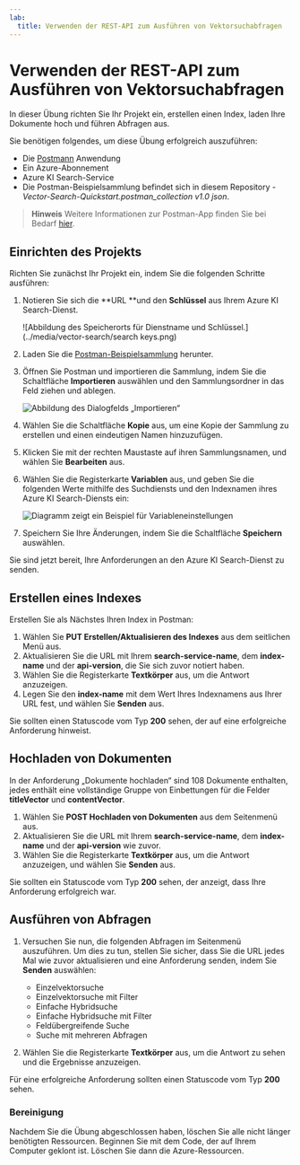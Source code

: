 ```yaml
---
lab:
  title: Verwenden der REST-API zum Ausführen von Vektorsuchabfragen
---
```


# Verwenden der REST-API zum Ausführen von Vektorsuchabfragen

In dieser Übung richten Sie Ihr Projekt ein, erstellen einen Index, laden Ihre Dokumente hoch und führen Abfragen aus.

Sie benötigen folgendes, um diese Übung erfolgreich auszuführen:

- Die [Postmann](https://www.postman.com/downloads/) Anwendung
- Ein Azure-Abonnement
- Azure KI Search-Service
- Die Postman-Beispielsammlung befindet sich in diesem Repository - *Vector-Search-Quickstart.postman_collection v1.0 json*.

> **Hinweis** Weitere Informationen zur Postman-App finden Sie bei Bedarf [hier](https://learn.microsoft.com/en-us/azure/search/search-get-started-rest).

## Einrichten des Projekts

Richten Sie zunächst Ihr Projekt ein, indem Sie die folgenden Schritte ausführen:

1. Notieren Sie sich die **URL **und den **Schlüssel** aus Ihrem Azure KI Search-Dienst.

    ![Abbildung des Speicherorts für Dienstname und Schlüssel.](../media/vector-search/search keys.png)

1. Laden Sie die [Postman-Beispielsammlung](https://github.com/MicrosoftLearning/mslearn-knowledge-mining/blob/main/Labfiles/10-vector-search/Vector%20Search.postman_collection%20v1.0.json) herunter.
1. Öffnen Sie Postman und importieren die Sammlung, indem Sie die Schaltfläche **Importieren** auswählen und den Sammlungsordner in das Feld ziehen und ablegen.

    ![Abbildung des Dialogfelds „Importieren“](../media/vector-search/import.png)

1. Wählen Sie die Schaltfläche **Kopie** aus, um eine Kopie der Sammlung zu erstellen und einen eindeutigen Namen hinzuzufügen.
1. Klicken Sie mit der rechten Maustaste auf ihren Sammlungsnamen, und wählen Sie **Bearbeiten** aus.
1. Wählen Sie die Registerkarte **Variablen** aus, und geben Sie die folgenden Werte mithilfe des Suchdiensts und den Indexnamen ihres Azure KI Search-Diensts ein:

    ![Diagramm zeigt ein Beispiel für Variableneinstellungen](../media/vector-search/variables.png)

1. Speichern Sie Ihre Änderungen, indem Sie die Schaltfläche **Speichern** auswählen.

Sie sind jetzt bereit, Ihre Anforderungen an den Azure KI Search-Dienst zu senden.

## Erstellen eines Indexes

Erstellen Sie als Nächstes Ihren Index in Postman:

1. Wählen Sie **PUT Erstellen/Aktualisieren des Indexes** aus dem seitlichen Menü aus.
1. Aktualisieren Sie die URL mit Ihrem **search-service-name**, dem **index-name** und der **api-version**, die Sie sich zuvor notiert haben.
1. Wählen Sie die Registerkarte **Textkörper** aus, um die Antwort anzuzeigen.
1. Legen Sie den **index-name** mit dem Wert Ihres Indexnamens aus Ihrer URL fest, und wählen Sie **Senden** aus.

Sie sollten einen Statuscode vom Typ **200** sehen, der auf eine erfolgreiche Anforderung hinweist.

## Hochladen von Dokumenten

In der Anforderung „Dokumente hochladen“ sind 108 Dokumente enthalten, jedes enthält eine vollständige Gruppe von Einbettungen für die Felder **titleVector** und **contentVector**.

1. Wählen Sie **POST Hochladen von Dokumenten** aus dem Seitenmenü aus.
1. Aktualisieren Sie die URL mit Ihrem **search-service-name**, dem **index-name** und der **api-version** wie zuvor.
1. Wählen Sie die Registerkarte **Textkörper** aus, um die Antwort anzuzeigen, und wählen Sie **Senden** aus.

Sie sollten ein Statuscode vom Typ **200** sehen, der anzeigt, dass Ihre Anforderung erfolgreich war.

## Ausführen von Abfragen

1. Versuchen Sie nun, die folgenden Abfragen im Seitenmenü auszuführen. Um dies zu tun, stellen Sie sicher, dass Sie die URL jedes Mal wie zuvor aktualisieren und eine Anforderung senden, indem Sie **Senden** auswählen:

    - Einzelvektorsuche
    - Einzelvektorsuche mit Filter
    - Einfache Hybridsuche
    - Einfache Hybridsuche mit Filter
    - Feldübergreifende Suche
    - Suche mit mehreren Abfragen

1. Wählen Sie die Registerkarte **Textkörper** aus, um die Antwort zu sehen und die Ergebnisse anzuzeigen.

Für eine erfolgreiche Anforderung sollten einen Statuscode vom Typ **200** sehen.

### Bereinigung

Nachdem Sie die Übung abgeschlossen haben, löschen Sie alle nicht länger benötigten Ressourcen. Beginnen Sie mit dem Code, der auf Ihrem Computer geklont ist. Löschen Sie dann die Azure-Ressourcen.
